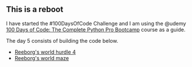 ## This is a reboot

I have started the #100DaysOfCode Challenge and I am using the @udemy [100 Days of Code: The Complete Python Pro Bootcamp](https://www.udemy.com/course/100-days-of-code) course as a guide.

The day 5 consists of building the code below.

* [Reeborg's world hurdle 4](./hurdle_4.png)
* [Reeborg's world maze](./maze_1.png)
